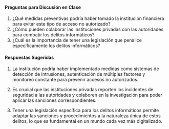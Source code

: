 #### Preguntas para Discusión en Clase
1. ¿Qué medidas preventivas podría haber tomado la institución financiera para evitar este tipo de acceso no autorizado?
2. ¿Cómo pueden colaborar las instituciones privadas con las autoridades para combatir los delitos informáticos?
3. ¿Cuál es la importancia de tener una legislación que penalice específicamente los delitos informáticos?

#### Respuestas Sugeridas
1. La institución podría haber implementado medidas como sistemas de detección de intrusiones, autenticación de múltiples factores y monitoreo constante para prevenir accesos no autorizados.
  
2. Es crucial que las instituciones privadas reporten los incidentes de seguridad a las autoridades y colaboren en la investigación para poder aplicar las sanciones correspondientes.
  
3. Tener una legislación específica para los delitos informáticos permite adaptar las sanciones y procedimientos a la naturaleza única de estos delitos, lo que es fundamental en un mundo cada vez más digitalizado.